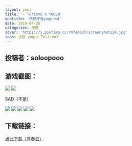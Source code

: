 ```yaml
---
layout: post
title: '- Turismo X YUGEN'
subtitle: '依然不是yugensd'
date: 2019-04-20
categories: 皮肤
cover: 'https://i.postimg.cc/rm7q43JY/screenshot124.jpg'
tags: 皮肤 yugen TurismoX
---
```


## 投稿者：soloopooo

## 游戏截图：

<img src="https://i.postimg.cc/YqGpprpK/screenshot119.jpg">

<img src="https://i.postimg.cc/90vH49W3/screenshot120.jpg">

SAD（不是）

<img src="https://i.postimg.cc/rFrLBfJq/screenshot121.jpg">

<img src="https://i.postimg.cc/056QNdfB/screenshot122.jpg">

<img src="https://i.postimg.cc/m2CgYLK3/screenshot123.jpg">

<img src="https://i.postimg.cc/rm7q43JY/screenshot124.jpg">

<img src="https://i.postimg.cc/sDY3BnZw/screenshot125.jpg">


## 下载链接：

[点此下载（蓝奏云）](https://www.lanzous.com/i3ssmfg)